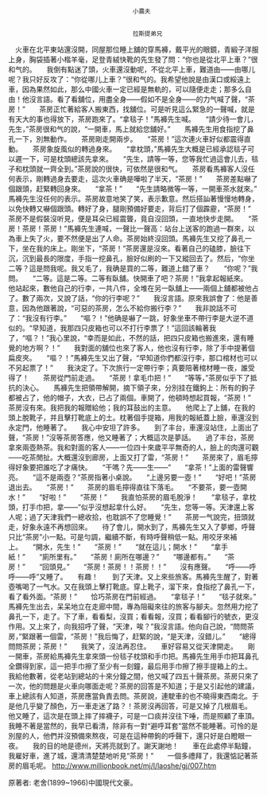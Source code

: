 
    	
									   
									   小農夫
									   
									   
									   拉斯提弟兄
									   
									








 　火車在北平東站還沒開，同屋那位睡上舖的穿馬褲，戴平光的眼鏡，青緞子洋服上身，胸袋插著小楷羊毫，足登青絨快靴的先生發了問：“你也是從北平上車？”很和气的。　　我倒有點迷了頭，火車還沒動呢，不從北平上車，難道由——由哪儿呢？我只好反攻了：“你從哪儿上車？”很和气的。我希望他說是由漢口或綏遠上車，因為果然如此，那么中國火車一定已經是無軌的，可以隨便走走；那多么自由！他沒言語。看了看舖位，用盡全身——假如不是全身——的力气喊了聲，“茶房！”　　茶房正忙著給客人搬東西，找舖位。可是听見這么緊急的一聲喊，就是有天大的事也得放下，茶房跑來了。“拿毯子！”馬褲先生喊。　　“請少待一會儿，先生，”茶房很和气的說，“一開車，馬上就給您舖好。”　　馬褲先生用食指挖了鼻孔一下，別無動作。　　茶房剛走開兩步。　　“茶房！”這次連火車好似都震得直動。　　茶房象旋風似的轉過身來。　　“拿枕頭，”馬褲先生大概是已經承認毯子可以遲一下，可是枕頭總該先拿來。　　“先生，請等一等，您等我忙過這會儿去，毯子和枕頭就一齊全到。”茶房說的很快，可依然是很和气。　　茶房看馬褲客人沒任何表示，剛轉過身去要走，這次火車确是嘩啦了半天，“茶房！”　　茶房差點嚇了個跟頭，赶緊轉回身來。　　“拿茶！”　　“先生請略微等一等，一開車茶水就來。”　　馬褲先生沒任何的表示。茶房故意地笑了笑，表示歉意。然后搭訕著慢慢地轉身，以免快轉又嚇個跟頭。轉好了身，腿剛預備好要走，背后打了個霹靂，“茶房！”　　茶房不是假裝沒听見，便是耳朵已經震聾，竟自沒回頭，一直地快步走開。　　“茶房！茶房！茶房！”馬褲先生連喊，一聲比一聲高：站台上送客的跑過一群來，以為車上失了火，要不然便是出了人命。茶房始終沒回頭。馬褲先生又挖了鼻孔一下，坐在我的床上。剛坐下，“茶房！”茶房還是沒來。看著自己的磕膝，臉往下沉，沉到最長的限度，手指一挖鼻孔，臉好似刷的一下又縱回去了。然后，“你坐二等？這是問我呢。我又毛了，我确是買的二等，難道上錯了車？　　“你呢？”我問。　　“二等。這是二等。二等有臥舖。快開車了吧？茶房！”我拿起報紙來。　　他站起來，數他自己的行李，一共八件，全堆在另一臥舖上——兩個上舖都被他占了。數了兩次，又說了話，“你的行李呢？”　　我沒言語。原來我誤會了：他是善意，因為他跟著說，“可惡的茶房，怎么不給你搬行李？”　　我非說話不可了：“我沒有行李。”　　“嘔？！”他确是嚇了一跳，好象坐車不帶行李是大逆不道似的。“早知道，我那四只皮箱也可以不打行李票了！”這回該輪著我了，“嘔？！”我心里說，“幸而是如此，不然的話，把四只皮箱也搬進來，還有睡覺的地方啊？！”　　我對面的舖位也來了客人，他也沒有行李，除了手中提著個扁皮夾。　　“嘔？！”馬褲先生又出了聲，“早知道你們都沒行李，那口棺材也可以不另起票了！”　　我決定了。下次旅行一定帶行李；真要陪著棺材睡一夜，誰受得了！　　茶房從門前走過。　　“茶房！拿毛巾把！”　　“等等，”茶房似乎下了抵抗的決心。　　馬褲先生把領帶解開，摘下領子來，分別挂在鐵鉤上：所有的鉤子都被占了，他的帽子，大衣，已占了兩個。車開了，他頓時想起買報，“茶房！”　　茶房沒有來。我把我的報贈給他；我的耳鼓出的主意。　　他爬上了上舖，在我的頭上脫靴子，并且擊打靴底上的土。枕著個手提箱，用我的報紙蓋上臉，車還沒到永定門，他睡著了。　　我心中安坦了許多。　　到了丰台，車還沒站住，上面出了聲，“茶房！”沒等茶房答應，他又睡著了；大概這次是夢話。　　過了丰台，茶房拿來兩壺熱茶。我和對面的客人——一位四十來歲平平無奇的人，臉上的肉還可觀——吃茶閒扯。大概還沒到廊房，上面又打了雷，“茶房！”　　茶房來了，眉毛擰得好象要把誰吃了才痛快。　　“干嗎？先——生——”　　“拿茶！”上面的雷聲響亮。　　“這不是兩壺？”茶房指著小桌說。　　“上邊另要一壺！”　　“好吧！”茶房退出去。　　“茶房！”　　茶房的眉毛擰得直往下落毛。　　“不要茶，要一壺開水！”　　“好啦！”　　“茶房！”　　我直怕茶房的眉毛脫淨！　　“拿毯子，拿枕頭，打手巾把，拿——”似乎沒想起拿什么好。　　“先生，您等一等。天津還上客人呢；過了天津我們一總收拾，也耽誤不了您睡覺！”　　茶房一气說完，扭頭就走，好象永遠不再想回來。　　待了會儿，開水到了，馬褲先生又入了夢鄉，呼聲只比“茶房”小一點。可是勻調，繼續不斷，有時呼聲稍低一點。用咬牙來補上。　　“開水，先生！”　　“茶房！”　　“就在這儿；開水！”　　“拿手紙！”　　“廁所里有。”　　“茶房！廁所在哪邊？”　　“哪邊都有。”　　“茶房！”　　“回頭見。”　　“茶房！茶房！！茶房！！”　　沒有應聲。　　“呼——呼呼——呼”又睡了。　　有趣！　　到了天津。又上來些旅客。馬褲先生醒了，對著壺嘴喝了一气水。又在我頭上擊打靴底。穿上靴子，溜下來，食指挖了鼻孔一下，看了看外面。“茶房！”　　恰巧茶房在門前經過。　　“拿毯子！”　　“毯子就來。”　　馬褲先生出去，呆呆地立在走廊中間，專為阻礙來往的旅客与腳夫。忽然用力挖了鼻孔一下，走了。下了車，看看梨，沒買；看看報，沒買；看看腳行的號衣，更沒作用。又上來了，向我招呼了聲，“天津，唉？”我沒言語。他向自己說，“問問茶房，”緊跟著一個雷，“茶房！”我后悔了，赶緊的說，“是天津，沒錯儿。”　　“總得問問茶房；茶房！”　　我笑了，沒法再忍住。　　車好容易又從天津開走。　　剛一開車，茶房給馬褲先生拿來頭一份毯子枕頭和手巾把。馬褲先生用手巾把耳鼻孔全鑽得到家，這一把手巾擦了至少有一刻鐘，最后用手巾擦了擦手提箱上的土。　　我給他數著，從老站到總站的十來分鐘之間，他又喊了四五十聲茶房。茶房只來了一次，他的問題是火車向哪面走呢？茶房的回答是不知道；于是又引起他的建議，車上總該有人知道，茶房應當負責去問。茶房說，連駛車的也不曉得東西南北。于是他几乎變了顏色，万一車走迷了路？！茶房沒再回答，可是又掉了几根眉毛。　　他又睡了，這次是在頭上摔了摔襪子，可是一口痰并沒往下唾，而是照顧了車頂。　　我睡不著是當然的，我早已看清，除非有一對“避呼耳套”當然不能睡著。可怜的是別屋的人，他們并沒預備來熬夜，可是在這种帶鉤的呼聲下，還只好是白瞪眼一夜。　　我的目的地是德州，天將亮就到了。謝天謝地！　　車在此處停半點鐘，我雇好車，進了城，還清清楚楚地听見“茶房！”　　一個多禮拜了，我還惦記著茶房的眉毛呢。  http://www.millionbook.net/mj/l/laoshe/gj/007.htm 



原著者: 老舍(1899~1966)中國現代文豪。









    